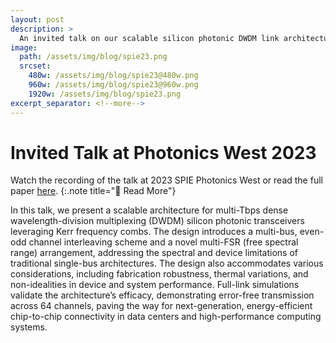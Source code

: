 ```yaml
---
layout: post
description: >
  An invited talk on our scalable silicon photonic DWDM link architecture is given at SPIE Photonics West on February 3, 2023.
image:
  path: /assets/img/blog/spie23.png
  srcset:
    480w: /assets/img/blog/spie23@480w.png
    960w: /assets/img/blog/spie23@960w.png
    1920w: /assets/img/blog/spie23.png
excerpt_separator: <!--more-->
---
```


# Invited Talk at Photonics West 2023

Watch the recording of the talk at 2023 SPIE Photonics West or read the full paper [here](http://dx.doi.org/10.1117/12.2649506).
{:.note title="📄 Read More"}

In this talk, we present a scalable architecture for multi-Tbps dense wavelength-division multiplexing (DWDM) silicon photonic transceivers leveraging Kerr frequency combs. The design introduces a multi-bus, even-odd channel interleaving scheme and a novel multi-FSR (free spectral range) arrangement, addressing the spectral and device limitations of traditional single-bus architectures. The design also accommodates various considerations, including fabrication robustness, thermal variations, and non-idealities in device and system performance. Full-link simulations validate the architecture’s efficacy, demonstrating error-free transmission across 64 channels, paving the way for next-generation, energy-efficient chip-to-chip connectivity in data centers and high-performance computing systems.
